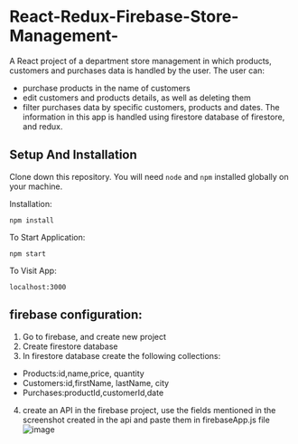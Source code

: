 # React-Redux-Firebase-Store-Management-
A React project of a department store management in which products, customers and purchases data is handled by the user.
The user can:
- purchase products in the name of customers
- edit customers and products details, as well as deleting them
- filter purchases data by specific customers, products and dates.
The information in this app is handled using firestore database of firestore, and redux.
## Setup And Installation

Clone down this repository. You will need `node` and `npm` installed globally on your machine.

Installation:

`npm install`

To Start Application:

`npm start`

To Visit App:

`localhost:3000`

## firebase configuration:
1. Go to firebase, and create new project
2. Create firestore database
3. In firestore database create the following collections:
  - Products:id,name,price, quantity
  - Customers:id,firstName, lastName, city
   - Purchases:productId,customerId,date
4. create an API in the firebase project, use the fields mentioned in the screenshot created in the api and paste them in firebaseApp.js file
![image](https://user-images.githubusercontent.com/49225452/183229237-9ff3d9c5-3d9b-4dd0-aeb6-010909da9793.png)


